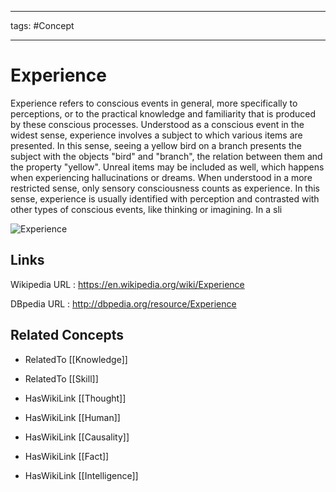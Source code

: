 




---

tags: #Concept

---
# Experience


Experience refers to conscious events in general, more specifically to perceptions, or to the practical knowledge and familiarity that is produced by these conscious processes. Understood as a conscious event in the widest sense, experience involves a subject to which various items are presented. In this sense, seeing a yellow bird on a branch presents the subject with the objects "bird" and "branch", the relation between them and the property "yellow". Unreal items may be included as well, which happens when experiencing hallucinations or dreams. When understood in a more restricted sense, only sensory consciousness counts as experience. In this sense, experience is usually identified with perception and contrasted with other types of conscious events, like thinking or imagining. In a sli

![Experience]()


## Links


Wikipedia URL : https://en.wikipedia.org/wiki/Experience

DBpedia URL : http://dbpedia.org/resource/Experience


## Related Concepts


- RelatedTo [[Knowledge]]

- RelatedTo [[Skill]]

- HasWikiLink [[Thought]]

- HasWikiLink [[Human]]

- HasWikiLink [[Causality]]

- HasWikiLink [[Fact]]

- HasWikiLink [[Intelligence]]